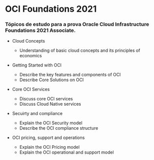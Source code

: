 # OCI Foundations 2021
### Tópicos de estudo para a prova Oracle Cloud Infrastructure Foundations 2021 Associate.


* Cloud Concepts
	* Understanding of basic cloud concepts and its principles of economics

* Getting Started with OCI
	* Describe the key features and components of OCI
	* Describe Core Solutions on OCI

* Core OCI Services
	* Discuss core OCI services
	* Discuss Cloud Native services

* Secuirty and compliance
	* Explain the OCI Security model 
	* Describe the OCI compliance structure

* OCI pricing, support and operations
	* Explain the OCI Pricing model
	* Explain the OCI operational and support model
